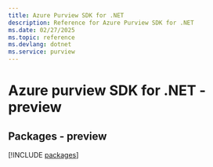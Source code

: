 ```yaml
---
title: Azure Purview SDK for .NET
description: Reference for Azure Purview SDK for .NET
ms.date: 02/27/2025
ms.topic: reference
ms.devlang: dotnet
ms.service: purview
---
```

# Azure purview SDK for .NET - preview
## Packages - preview
[!INCLUDE [packages](purview-index.md)]